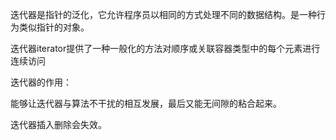 迭代器是指针的泛化，它允许程序员以相同的方式处理不同的数据结构。是一种行为类似指针的对象。

迭代器iterator提供了一种一般化的方法对顺序或关联容器类型中的每个元素进行连续访问

迭代器的作用：

能够让迭代器与算法不干扰的相互发展，最后又能无间隙的粘合起来。

迭代器插入删除会失效。